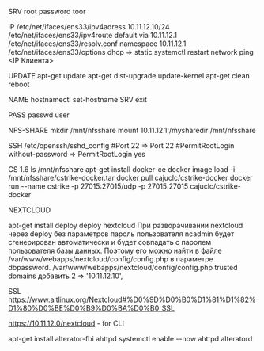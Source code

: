 SRV 
root password toor

IP
/etc/net/ifaces/ens33/ipv4adress  10.11.12.10/24
/etc/net/ifaces/ens33/ipv4route   default via 10.11.12.1
/etc/net/ifaces/ens33/resolv.conf  namespace 10.11.12.1
/etc/net/ifaces/ens33/options  dhcp => static
systemctl restart network
ping <IP Клиента>

UPDATE
apt-get update
apt-get dist-upgrade
update-kernel
apt-get clean
reboot

NAME
hostnamectl set-hostname SRV
exit

PASS
passwd user

NFS-SHARE
mkdir /mnt/nfsshare
mount 10.11.12.1:/mysharedir /mnt/nfsshare

SSH
/etc/openssh/sshd_config  #Port 22 => Port 22    #PermitRootLogin without-password => PermitRootLogin yes

CS 1.6
ls /mnt/nfsshare
apt-get install docker-ce
docker image load -i /mnt/nfsshare/cstrike-docker.tar
docker pull cajuclc/cstrike-docker
docker run --name cstrike -p 27015:27015/udp -p 27015:27015 cajuclc/cstrike-docker

NEXTCLOUD

apt-get install deploy
deploy nextcloud
При разворачивании nextcloud через deploy без параметров пароль пользователя ncadmin будет сгенерирован автоматически и будет совпадать с паролем пользователя базы данных. Поэтому его можно найти в файле /var/www/webapps/nextcloud/config/config.php в параметре dbpassword.
/var/www/webapps/nextcloud/config/config.php trusted domains добавить 2 => '10.11.12.10',

SSL
https://www.altlinux.org/Nextcloud#%D0%9D%D0%B0%D1%81%D1%82%D1%80%D0%BE%D0%B9%D0%BA%D0%B0_SSL


https://10.11.12.0/nextcloud - for CLI

apt-get install alterator-fbi ahttpd
systemctl enable --now ahttpd alteratord
